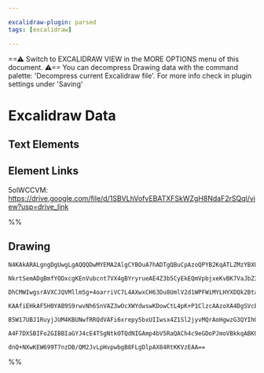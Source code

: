 ```yaml
---

excalidraw-plugin: parsed
tags: [excalidraw]

---
```

==⚠  Switch to EXCALIDRAW VIEW in the MORE OPTIONS menu of this document. ⚠== You can decompress Drawing data with the command palette: 'Decompress current Excalidraw file'. For more info check in plugin settings under 'Saving'



# Excalidraw Data

## Text Elements
## Element Links
5olWCCVM: https://drive.google.com/file/d/1SBVLhVofvEBATXFSkWZgH8NdaF2rSQql/view?usp=drive_link

%%
## Drawing
```compressed-json
N4KAkARALgngDgUwgLgAQQQDwMYEMA2AlgCYBOuA7hADTgQBuCpAzoQPYB2KqATLZMzYBXUtiRoIACyhQ4zZAHoFAc0JRJQgEYA6bGwC2CgF7N6hbEcK4OCtptbErHALRY8RMpWdx8Q1TdIEfARcZgRmBShcZQUebQBGAAYEmjoghH0EDihmbgBtcDBQMBKIEm4IAFY2fAB1AGF6gDUAWVSSyFhECozNBGJiXE1g9tLMbmcAdkTJ7R5K/lKYCcmA

NkrtSemADgBmfYODxcgKEnVubcnt7VX4gBYryrueAE4Z3b5CyEkEQmVpbjxeKvBK7VaJbZ3CE8O4veLbY4QazKEZoRKI5hQUhsADWCHqNTYpAqAGJ4ghyeTRpBNLhsDjlNihBxiAT8ESKljrMw4LhAtlqRAAGaEfD4ADKsFR6EEHkFmOxeNqZ0k3E+HQgCtxCElMGlmpq5URTP+HHCuTQ8URbF52DUy0tiXRXwgjOEcAAksQLag8gBdRFC8iZL3c

DhCMWIwgsrAVXCJQVMllm5g+4oarriVC7L4AXwxCH63Du8UmlV2d1WPFWiMYLHYXDQk2BtaYrE4ADlOGJuJV7q94pUZlHmAARdJQItoIUEMKIzTCFkAUWCmWyPv9iKEcEGk+IgMmD3miSSJdLiKIHBxFWksnkSjIhEY2mUbDYKIQugMChFwQUxAUeJxQAISaAAZSQmjYIV6CXYCAEEABUAA0ADFxRxWoAC1lAACW2DtBlQnhSHFABFABHfAFDMBA

KAAfiEHkAF5H0YAB9S9rwvNh6SnVAZ3wOcXWYdwswKDowCtL4pK+P1ClzcAAzoXA4DgSVcEnbh02gH5MgqIh/igUYGEIOjgLpBkk1ZQliQkEkhUcpyTOwER+SgD1J30SVFXxWzSUpCkkEWCBXNIdzPIyCz6TdZkbPZOz0C5DgeT5LJjJCsKIq81DRQlKUswNOVMrc9LIu8rFtWVYhzjQdVICysqvJ87VdX1WUjUKULSuycqACVhFNc1ARK8KmoyA

B5W17UBJ1RuyjJUM4KBUNwfRRQdVAFi6xrepy5bxUIIwsx4Z1Sl2jyvMQrAoHgwzG3QYIhQynaesujINNIW7wrYCgflwfc0HDSNXrGvaMiXFl4J+v6QkB9A+WxKh5vG/RoaRxD4EK6yTNE7ExWQ7grmuUskkhSYeEuVZIRCvGanwABNWbTu0SpTr2GYnl2IdttKIw330bSXXoAghCzZJ1lWKEcxKfNQYW/QBrilMfQgHGQsZEhDuOtUzsgTXiElB

A4F7DXSBIFo2GIBBIaGYJ4cE4TSgNtkOTQdNIGAmp4bV5RaQACh4c9eGDoPJmoVBkkqABKQU+oQZQIz5CpSD93BA92dFeEziOeBzyPWdjhSUeyFq8SmqAGx9YH8BCoM1oQeOY3NjhlCFjUsjt/isTFxFsCIE20B7hBEQ4BvuGH60hCgS8s2H4uursAArBBsBycUx7gS3rdt4Z+MdkeurpSvGEQt98Hb0pMwqMJgjXhtBVczEDEx7ogYjWuXXZPiH

dnQ+NXwKEW699T7nzDB/QM2JvLpHvpwbgB8FLgDlpAX84RtKKVzEAA==
```
%%